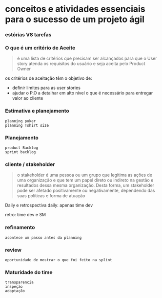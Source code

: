 # conceitos e atividades essenciais para o sucesso de um projeto ágil

### estórias VS tarefas


### O que é um critério de Aceite
> é uma lista de critérios que precisam ser alcançados para que o User story atenda os requisitos do usuário e seja aceita pelo Product Owner

os critérios de aceitação têm o objetivo de:

- definir limites para as user stories
- ajudar o P.O a detalhar em alto nível o que é necessário para entregar valor ao cliente

### Estimativa e planejamento
	planning poker
	planning Tshirt size

### Planejamento 
	product Backlog
	sprint backlog


### cliente / stakeholder
> o stakeholder é uma pessoa ou um grupo que legitima as ações de uma organização e que tem um papel direto ou indireto na gestão e resultados dessa mesma organização. Desta forma, um stakeholder pode ser afetado positivamente ou negativamente, dependendo das suas políticas e forma de atuação


Daily e retrospectiva
daily: apenas time dev 

retro: time dev e SM



### refinamento
	acontece um passo antes da planning

### review 
	oportunidade de mostrar o que foi feito na splint


### Maturidade do time

	transparencia
	inspeção
	adaptação



























